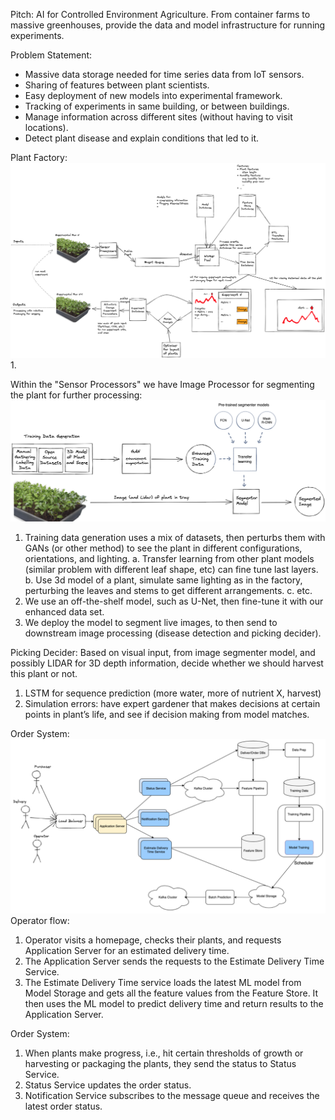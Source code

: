 Pitch: AI for Controlled Environment Agriculture. From container farms to massive greenhouses, provide the data and model infrastructure for running experiments.

Problem Statement:
* Massive data storage needed for time series data from IoT sensors.
* Sharing of features between plant scientists.
* Easy deployment of new models into experimental framework.
* Tracking of experiments in same building, or between buildings.
* Manage information across different sites (without having to visit locations).
* Detect plant disease and explain conditions that led to it.

Plant Factory:
![alt text](https://github.com/Eochs/AI-System-Designs/blob/main/plant_factory_experiment_tracker.png?raw=true)
1. 


Within the "Sensor Processors" we have Image Processor for segmenting the plant for further processing:
![alt text](https://github.com/Eochs/AI-System-Designs/blob/main/plant_factory.png?raw=true)
1. Training data generation uses a mix of datasets, then perturbs them with GANs (or other method) to see the plant in different configurations, orientations, and lighting. 
  a. Transfer learning from other plant models (similar problem with different leaf shape, etc) can fine tune last layers.
  b. Use 3d model of a plant, simulate same lighting as in the factory, perturbing the leaves and stems to get different arrangements.
  c. etc.
2. We use an off-the-shelf model, such as U-Net, then fine-tune it with our enhanced data set. 
3. We deploy the model to segment live images, to then send to downstream image processing (disease detection and picking decider).

Picking Decider:
Based on visual input, from image segmenter model, and possibly LIDAR for 3D depth information, decide whether we should harvest this plant or not.
1. LSTM for sequence prediction (more water, more of nutrient X, harvest)
2. Simulation errors: have expert gardener that makes decisions at certain points in plant’s life, and see if decision making from model matches.

Order System:
![alt text](https://github.com/Eochs/AI-System-Designs/blob/main/plant_factory_order_system.png?raw=true)
Operator flow:
1. Operator visits a homepage, checks their plants, and requests Application Server for an estimated delivery time.
2. The Application Server sends the requests to the Estimate Delivery Time Service.
3. The Estimate Delivery Time service loads the latest ML model from Model Storage and gets all the feature values from the Feature Store. It then uses the ML model to predict delivery time and return results to the Application Server.

Order System:
1. When plants make progress, i.e., hit certain thresholds of growth or harvesting or packaging the plants, they send the status to Status Service.
2. Status Service updates the order status. 
3. Notification Service subscribes to the message queue and receives the latest order status.
